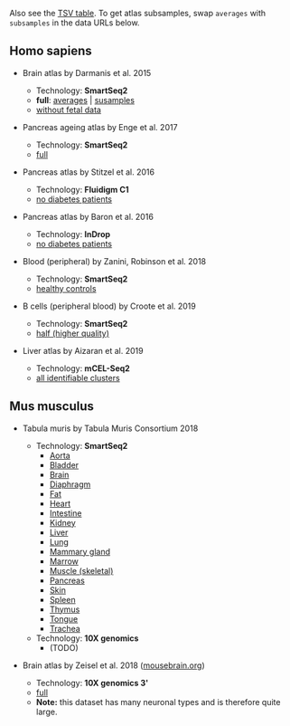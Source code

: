 Also see the [TSV table](https://github.com/iosonofabio/atlas_landmarks/raw/master/table.tsv). To get atlas subsamples, swap `averages` with `subsamples` in the data URLs below.

## Homo sapiens
- Brain atlas by Darmanis et al. 2015
  - Technology: **SmartSeq2**
  - **full**: [averages](https://github.com/iosonofabio/atlas_averages/raw/master/data/averages/Darmanis_2015.loom) | [susamples](https://github.com/iosonofabio/atlas_averages/raw/master/data/subsamples/Darmanis_2015.loom)
  - [without fetal data](https://github.com/iosonofabio/atlas_averages/raw/master/data/averages/Darmanis_2015_nofetal.loom)

- Pancreas ageing atlas by Enge et al. 2017
  - Technology: **SmartSeq2**
  - [full](https://github.com/iosonofabio/atlas_averages/raw/master/data/averages/Enge_2017.loom)

- Pancreas atlas by Stitzel et al. 2016
  - Technology: **Fluidigm C1**
  - [no diabetes patients](https://github.com/iosonofabio/atlas_averages/raw/master/data/averages/Stitzel_2016.loom)

- Pancreas atlas by Baron et al. 2016
  - Technology: **InDrop**
  - [no diabetes patients](https://github.com/iosonofabio/atlas_averages/raw/master/data/averages/Baron_2016.loom)

- Blood (peripheral) by Zanini, Robinson et al. 2018
  - Technology: **SmartSeq2**
  - [healthy controls](https://github.com/iosonofabio/atlas_averages/raw/master/data/averages/Zanini_2018.loom)

- B cells (peripheral blood) by Croote et al. 2019
  - Technology: **SmartSeq2**
  - [half (higher quality)](https://github.com/iosonofabio/atlas_averages/raw/master/data/averages/Croote_2018.loom)

- Liver atlas by Aizaran et al. 2019
  - Technology: **mCEL-Seq2**
  - [all identifiable clusters](https://github.com/iosonofabio/atlas_averages/raw/master/data/averages/Aizaran_2018.loom)
  
## Mus musculus
- Tabula muris by Tabula Muris Consortium 2018
  - Technology: **SmartSeq2**
    - [Aorta](https://github.com/iosonofabio/atlas_averages/raw/master/data/averages/TabulaMuris_2018_FACS_aorta.loom)
    - [Bladder](https://github.com/iosonofabio/atlas_averages/raw/master/data/averages/TabulaMuris_2018_FACS_bladder.loom)
    - [Brain](https://github.com/iosonofabio/atlas_averages/raw/master/data/averages/TabulaMuris_2018_FACS_brain.loom)
    - [Diaphragm](https://github.com/iosonofabio/atlas_averages/raw/master/data/averages/TabulaMuris_2018_FACS_diaphragm.loom)
    - [Fat](https://github.com/iosonofabio/atlas_averages/raw/master/data/averages/TabulaMuris_2018_FACS_fat.loom)
    - [Heart](https://github.com/iosonofabio/atlas_averages/raw/master/data/averages/TabulaMuris_2018_FACS_heart.loom)
    - [Intestine](https://github.com/iosonofabio/atlas_averages/raw/master/data/averages/TabulaMuris_2018_FACS_intestine.loom)
    - [Kidney](https://github.com/iosonofabio/atlas_averages/raw/master/data/averages/TabulaMuris_2018_FACS_kidney.loom)
    - [Liver](https://github.com/iosonofabio/atlas_averages/raw/master/data/averages/TabulaMuris_2018_FACS_liver.loom)
    - [Lung](https://github.com/iosonofabio/atlas_averages/raw/master/data/averages/TabulaMuris_2018_FACS_lung.loom)
    - [Mammary gland](https://github.com/iosonofabio/atlas_averages/raw/master/data/averages/TabulaMuris_2018_FACS_mammary_gland.loom)
    - [Marrow](https://github.com/iosonofabio/atlas_averages/raw/master/data/averages/TabulaMuris_2018_FACS_marrow.loom)
    - [Muscle (skeletal)](https://github.com/iosonofabio/atlas_averages/raw/master/data/averages/TabulaMuris_2018_FACS_muscle.loom)
    - [Pancreas](https://github.com/iosonofabio/atlas_averages/raw/master/data/averages/TabulaMuris_2018_FACS_pancreas.loom)
    - [Skin](https://github.com/iosonofabio/atlas_averages/raw/master/data/averages/TabulaMuris_2018_FACS_skin.loom)
    - [Spleen](https://github.com/iosonofabio/atlas_averages/raw/master/data/averages/TabulaMuris_2018_FACS_spleen.loom)
    - [Thymus](https://github.com/iosonofabio/atlas_averages/raw/master/data/averages/TabulaMuris_2018_FACS_thymus.loom)
    - [Tongue](https://github.com/iosonofabio/atlas_averages/raw/master/data/averages/TabulaMuris_2018_FACS_tongue.loom)
    - [Trachea](https://github.com/iosonofabio/atlas_averages/raw/master/data/averages/TabulaMuris_2018_FACS_trachea.loom)
  - Technology: **10X genomics**
    - (TODO)

- Brain atlas by Zeisel et al. 2018 ([mousebrain.org](http://www.mousebrain.org))
  - Technology: **10X genomics 3'**
  - [full](https://storage.googleapis.com/linnarsson-lab-loom/l5_all.agg.loom)
  - **Note:** this dataset has many neuronal types and is therefore quite large.
